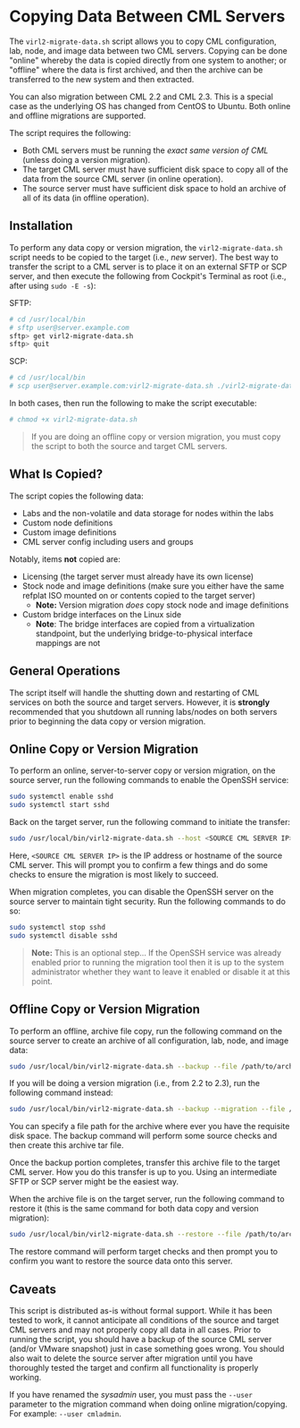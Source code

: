 # Copying Data Between CML Servers

The `virl2-migrate-data.sh` script allows you to copy CML configuration, lab, node, and image data between two CML servers.  Copying can be done "online" whereby the data is copied directly from one system to another; or "offline" where the data is first archived, and then the archive can be transferred to the new system and then extracted.

You can also migration between CML 2.2 and CML 2.3.  This is a special case as the underlying OS has changed from CentOS to Ubuntu.  Both online and offline migrations are supported.

The script requires the following:

- Both CML servers must be running the *exact same version of CML* (unless doing a version migration).
- The target CML server must have sufficient disk space to copy all of the data from the source CML server (in online operation).
- The source server must have sufficient disk space to hold an archive of all of its data (in offline operation).

## Installation

To perform any data copy or version migration, the `virl2-migrate-data.sh` script needs to be copied to the target (i.e., *new* server).  The best way to transfer the script to a CML server is to place it on an external SFTP or SCP server, and then execute the following from Cockpit's Terminal as root (i.e., after using `sudo -E -s`):

SFTP:

```bash
# cd /usr/local/bin
# sftp user@server.example.com
sftp> get virl2-migrate-data.sh
sftp> quit
```

SCP:

```bash
# cd /usr/local/bin
# scp user@server.example.com:virl2-migrate-data.sh ./virl2-migrate-data.sh
```

In both cases, then run the following to make the script executable:

```bash
# chmod +x virl2-migrate-data.sh
```

> If you are doing an offline copy or version migration, you must copy the script to both the source and target CML servers.

## What Is Copied?

The script copies the following data:

- Labs and the non-volatile and data storage for nodes within the labs
- Custom node definitions
- Custom image definitions
- CML server config including users and groups

Notably, items **not** copied are:

- Licensing (the target server must already have its own license)
- Stock node and image definitions (make sure you either have the same refplat ISO mounted on or contents copied to the target server)
  - **Note:** Version migration *does* copy stock node and image definitions
- Custom bridge interfaces on the Linux side
  - **Note**: The bridge interfaces are copied from a virtualization standpoint, but the underlying bridge-to-physical interface mappings are not

## General Operations

The script itself will handle the shutting down and restarting of CML services on both the source and target servers.  However, it is **strongly** recommended that you shutdown all running labs/nodes on both servers prior to beginning the data copy or version migration.

## Online Copy or Version Migration

To perform an online, server-to-server copy or version migration, on the source server, run the following commands to enable the OpenSSH service:

```bash
sudo systemctl enable sshd
sudo systemctl start sshd
```

Back on the target server, run the following command to initiate the transfer:

```bash
sudo /usr/local/bin/virl2-migrate-data.sh --host <SOURCE CML SERVER IP>
```

Here, `<SOURCE CML SERVER IP>` is the IP address or hostname of the source CML server.  This will prompt you to confirm a few things and do some checks to ensure the migration is most likely to succeed.

When migration completes, you can disable the OpenSSH server on the source server to maintain tight security.  Run the following commands to do so:

```bash
sudo systemctl stop sshd
sudo systemctl disable sshd
```

> **Note:** This is an optional step... If the OpenSSH service was already enabled prior to running the migration tool then it is up to the system administrator whether they want to leave it enabled or disable it at this point.

## Offline Copy or Version Migration

To perform an offline, archive file copy, run the following command on the source server to create an archive of all configuration, lab, node, and image data:

```bash
sudo /usr/local/bin/virl2-migrate-data.sh --backup --file /path/to/archive.tar
```

If you will be doing a version migration (i.e., from 2.2 to 2.3), run the following command instead:

```bash
sudo /usr/local/bin/virl2-migrate-data.sh --backup --migration --file /path/to/archive.tar
```

You can specify a file path for the archive where ever you have the requisite disk space.  The backup command will perform some source checks and then create this archive tar file.

Once the backup portion completes, transfer this archive file to the target CML server.  How you do this transfer is up to you.  Using an intermediate SFTP or SCP server might be the easiest way.

When the archive file is on the target server, run the following command to restore it (this is the same command for both data copy and version migration):

```bash
sudo /usr/local/bin/virl2-migrate-data.sh --restore --file /path/to/archive.tar
```

The restore command will perform target checks and then prompt you to confirm you want to restore the source data onto this server.

## Caveats

This script is distributed as-is without formal support.  While it has been tested to work, it cannot anticipate all conditions of the source and target CML servers and may not properly copy all data in all cases.  Prior to running the script, you should have a backup of the source CML server (and/or VMware snapshot) just in case something goes wrong.  You should also wait to delete the source server after migration until you have thoroughly tested the target and confirm all functionality is properly working.

If you have renamed the *sysadmin* user, you must pass the `--user` parameter to the migration command when doing online migration/copying.  For example: `--user cmladmin`.
